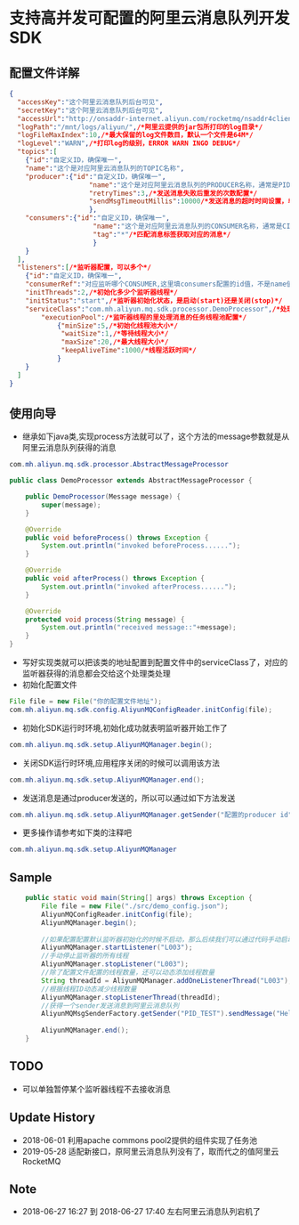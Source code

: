 # 支持高并发可配置的阿里云消息队列开发SDK

## 配置文件详解

```json
{
  "accessKey":"这个阿里云消息队列后台可见",
  "secretKey":"这个阿里云消息队列后台可见",
  "accessUrl":"http://onsaddr-internet.aliyun.com/rocketmq/nsaddr4client-internet",/*请求地址*/
  "logPath":"/mnt/logs/aliyun/",/*阿里云提供的jar包所打印的log目录*/
  "logFileMaxIndex":10,/*最大保留的log文件数目，默认一个文件是64M*/
  "logLevel":"WARN",/*打印log的级别，ERROR WARN INGO DEBUG*/
  "topics":[
    {"id":"自定义ID，确保唯一",
    "name":"这个是对应阿里云消息队列的TOPIC名称",
    "producer":{"id":"自定义ID，确保唯一",
    				"name":"这个是对应阿里云消息队列的PRODUCER名称，通常是PID_开头",
    				"retryTimes":3,/*发送消息失败后重发的次数配置*/
    				"sendMsgTimeoutMillis":10000/*发送消息的超时时间设置，单位为毫秒*/
    				},
    "consumers":{"id":"自定义ID，确保唯一",
    				 "name":"这个是对应阿里云消息队列的CONSUMER名称，通常是CID_开头",
    				 "tag":"*"/*匹配消息标签获取对应的消息*/
    				 }
    }
  ],
  "listeners":[/*监听器配置，可以多个*/
    {"id":"自定义ID，确保唯一",
    "consumerRef":"对应监听哪个CONSUMER,这里填consumers配置的id值，不是name值",
    "initThreads":2,/*初始化多少个监听器线程*/
    "initStatus":"start",/*监听器初始化状态，是启动(start)还是关闭(stop)*/
    "serviceClass":"com.mh.aliyun.mq.sdk.processor.DemoProcessor",/*处理消息的实现类*/
    	"executionPool":/*监听器线程的里处理消息的任务线程池配置*/
    		{"minSize":5,/*初始化线程池大小*/
    		 "waitSize":1,/*等待线程大小*/
    		 "maxSize":20,/*最大线程大小*/
    		 "keepAliveTime":1000/*线程活跃时间*/
    		}
    }
  ]
}
```
## 使用向导

- 继承如下java类,实现process方法就可以了，这个方法的message参数就是从阿里云消息队列获得的消息

```java
com.mh.aliyun.mq.sdk.processor.AbstractMessageProcessor

public class DemoProcessor extends AbstractMessageProcessor {

	public DemoProcessor(Message message) {
		super(message);
	}

	@Override
	public void beforeProcess() throws Exception {
		System.out.println("invoked beforeProcess......");
	}

	@Override
	public void afterProcess() throws Exception {
		System.out.println("invoked afterProcess......");
	}

	@Override
	protected void process(String message) {
		System.out.println("received message::"+message);
	}
}
```
- 写好实现类就可以把该类的地址配置到配置文件中的serviceClass了，对应的监听器获得的消息都会交给这个处理类处理
- 初始化配置文件

```java
File file = new File("你的配置文件地址");
com.mh.aliyun.mq.sdk.config.AliyunMQConfigReader.initConfig(file);
```
- 初始化SDK运行时环境,初始化成功就表明监听器开始工作了

```java
com.mh.aliyun.mq.sdk.setup.AliyunMQManager.begin();
```
- 关闭SDK运行时环境,应用程序关闭的时候可以调用该方法

```java
com.mh.aliyun.mq.sdk.setup.AliyunMQManager.end();
```
- 发送消息是通过producer发送的，所以可以通过如下方法发送

```java
com.mh.aliyun.mq.sdk.setup.AliyunMQManager.getSender("配置的producer id").sendMessage("消息内容");

```

- 更多操作请参考如下类的注释吧

```java
com.mh.aliyun.mq.sdk.setup.AliyunMQManager
```

## Sample

```java
	public static void main(String[] args) throws Exception {
		File file = new File("./src/demo_config.json");
		AliyunMQConfigReader.initConfig(file);
		AliyunMQManager.begin();
		
		//如果配置配置默认监听器初始化的时候不启动，那么后续我们可以通过代码手动启动
		AliyunMQManager.startListener("L003");
		//手动停止监听器的所有线程
		AliyunMQManager.stopListener("L003");
		//除了配置文件配置的线程数量，还可以动态添加线程数量
		String threadId = AliyunMQManager.addOneListenerThread("L003");
		//根据线程ID动态减少线程数量
		AliyunMQManager.stopListenerThread(threadId);
		//获得一个sender发送消息到阿里云消息队列
		AliyunMQMsgSenderFactory.getSender("PID_TEST").sendMessage("Hello World");
		
		AliyunMQManager.end();
	}
```

## TODO
- 可以单独暂停某个监听器线程不去接收消息

## Update History
- 2018-06-01 利用apache commons pool2提供的组件实现了任务池
- 2019-05-28 适配新接口，原阿里云消息队列没有了，取而代之的值阿里云RocketMQ

## Note
- 2018-06-27 16:27 到 2018-06-27 17:40 左右阿里云消息队列宕机了